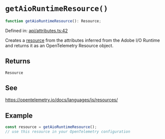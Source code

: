 # `getAioRuntimeResource()`

```ts
function getAioRuntimeResource(): Resource;
```

Defined in: [api/attributes.ts:42](https://github.com/adobe/aio-lib-telemetry/blob/705ee9c1d1db27539c2bb0122590608defceced2/source/api/attributes.ts#L42)

Creates a [resource](https://open-telemetry.github.io/opentelemetry-js/interfaces/_opentelemetry_sdk-node.resources.Resource.html)
from the attributes inferred from the Adobe I/O Runtime and returns it as an OpenTelemetry Resource object.

## Returns

`Resource`

## See

https://opentelemetry.io/docs/languages/js/resources/

## Example

```ts
const resource = getAioRuntimeResource();
// use this resource in your OpenTelemetry configuration
```
